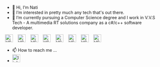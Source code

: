 - 👋 Hi, I’m Nati
- 👀 I’m interested in pretty much any tech that's out there.
- 🌱 I’m currently pursuing a Computer Science degree and I work in V.V.S Tech - A multimedia RT solutions company as a c#/c++ software developer.

<img alt="VS" width="26px" src="https://img.icons8.com/color/452/c-programming.png" />&nbsp;&nbsp;&nbsp;
<img alt="VS" width="26px" src="https://cdn-icons-png.flaticon.com/512/6132/6132222.png" />&nbsp;&nbsp;&nbsp;
<img alt="VS" width="26px" src="https://cdn-icons-png.flaticon.com/512/6132/6132221.png" />&nbsp;&nbsp;&nbsp;
<img alt="VS" width="26px" src="https://cdn-icons-png.flaticon.com/512/226/226777.png" />&nbsp;&nbsp;&nbsp;
<img alt="VS" width="26px" src="https://img.icons8.com/external-tal-revivo-shadow-tal-revivo/344/external-kotlin-a-cross-platform-statically-typed-general-purpose-programming-language-with-type-inference-logo-shadow-tal-revivo.png" />&nbsp;&nbsp;&nbsp;
<img alt="VS" width="26px" src="https://cdn-icons-png.flaticon.com/512/5968/5968350.png" />&nbsp;&nbsp;&nbsp;
<img alt="VS" width="26px" src="https://cdn-icons-png.flaticon.com/512/226/226770.png" />&nbsp;&nbsp;&nbsp;
<img alt="VS" width="26px" src="https://img.icons8.com/fluency/344/arduino.png" />&nbsp;&nbsp;&nbsp;







- 📫 How to reach me ...
- <a href="https://www.linkedin.com/in/netanel-cohen-gindi/" rel="nofollow"> <img alt="linkedin" width="26px" src="https://camo.githubusercontent.com/d78ce867e767636522b5571e327dd7c67dc52aeef01d27aa1089169e797d9bf9/68747470733a2f2f7261772e6769746875622e636f6d2f4c69656c416d61722f506f7274666f6c696f2f6d61737465722f7075626c69632f737667732f6c696e6b6564696e5f636f6c6f7265642e737667" data-canonical-src="https://raw.github.com/LielAmar/Portfolio/master/public/svgs/linkedin_colored.svg" style="max-width: 100%;"></a>
<!---
Nati892/Nati892 is a ✨ special ✨ repository because its `README.md` (this file) appears on your GitHub profile.
You can click the Preview link to take a look at your changes.
--->

